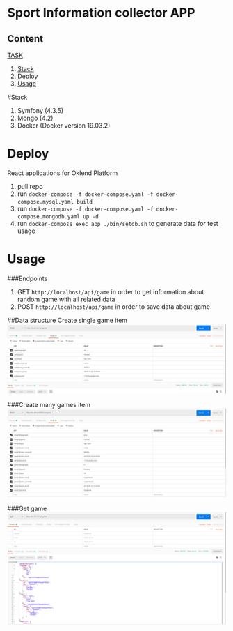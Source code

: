 Sport Information collector APP
===============

## Content

[TASK](https://docs.google.com/document/d/1RhVlrc76FDsrXjJyJQZu9SJp4o3b2cARz-ah4xmJAVM/edit)

1. [Stack](#stack)
2. [Deploy](#deploy)
3. [Usage](#usage)

#Stack

1. Symfony (4.3.5)
2. Mongo (4.2)
3. Docker (Docker version 19.03.2)

# Deploy

React applications for Oklend Platform

1. pull repo
2. run `docker-compose -f docker-compose.yaml -f docker-compose.mysql.yaml build`
3. run `docker-compose -f docker-compose.yaml -f docker-compose.mongodb.yaml up -d`
4. run `docker-compose exec app ./bin/setdb.sh` to generate data for test usage

# Usage

###Endpoints
1. GET `http://localhost/api/game` in order to get information about random game with all related data
2. POST `http://localhost/api/game` in order to save data about game

##Data structure
Create single game item
![Create single game item](screenshots/single_post.png)

###Create many games item
![Create many games item](screenshots/many_post.png)

###Get game
![Get game](screenshots/get.png)
